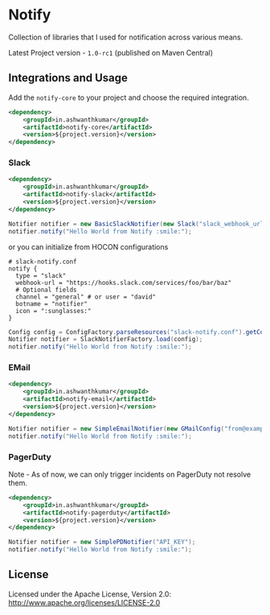 # Notify

Collection of libraries that I used for notification across various means.

Latest Project version - `1.0-rc1` (published on Maven Central)

## Integrations and Usage

Add the `notify-core` to your project and choose the required integration.

```xml
<dependency>
    <groupId>in.ashwanthkumar</groupId>
    <artifactId>notify-core</artifactId>
    <version>${project.version}</version>
</dependency>
```

### Slack
```xml
<dependency>
    <groupId>in.ashwanthkumar</groupId>
    <artifactId>notify-slack</artifactId>
    <version>${project.version}</version>
</dependency>
```

```java
Notifier notifier = new BasicSlackNotifier(new Slack("slack_webhook_url").sendToChannel("general"));
notifier.notify("Hello World from Notify :smile:");
```

or you can initialize from HOCON configurations

```
# slack-notify.conf
notify {
  type = "slack"
  webhook-url = "https://hooks.slack.com/services/foo/bar/baz"
  # Optional fields
  channel = "general" # or user = "david"
  botname = "notifier"
  icon = ":sunglasses:"
}
```

```java
Config config = ConfigFactory.parseResources("slack-notify.conf").getConfig("notify");
Notifier notifier = SlackNotifierFactory.load(config);
notifier.notify("Hello World from Notify :smile:");
```

### EMail
```xml
<dependency>
    <groupId>in.ashwanthkumar</groupId>
    <artifactId>notify-email</artifactId>
    <version>${project.version}</version>
</dependency>
```

```java
Notifier notifier = new SimpleEmailNotifier(new GMailConfig("from@example.com", "to@example.com", "Email Subject", "username", "password"));
notifier.notify("Hello World from Notify :smile:");
```

### PagerDuty
Note - As of now, we can only trigger incidents on PagerDuty not resolve them.

```xml
<dependency>
    <groupId>in.ashwanthkumar</groupId>
    <artifactId>notify-pagerduty</artifactId>
    <version>${project.version}</version>
</dependency>
```

```java
Notifier notifier = new SimplePDNotifier("API_KEY");
notifier.notify("Hello World from Notify :smile:");
```


## License
Licensed under the Apache License, Version 2.0: http://www.apache.org/licenses/LICENSE-2.0

